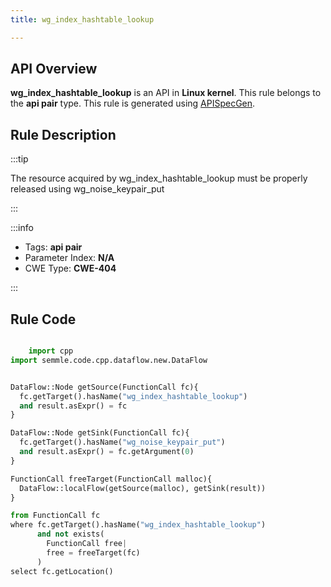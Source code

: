 ```yaml
---
title: wg_index_hashtable_lookup

---
```



## API Overview
**wg_index_hashtable_lookup** is an API in **Linux kernel**. This rule belongs to the **api pair** type. This rule is generated using [APISpecGen](../../tools/APISpecGen).
## Rule Description

:::tip

The resource acquired by wg_index_hashtable_lookup must be properly released using wg_noise_keypair_put

:::

:::info

- Tags: **api pair**
- Parameter Index: **N/A**
- CWE Type: **CWE-404**

:::

## Rule Code
```python

    import cpp
import semmle.code.cpp.dataflow.new.DataFlow


DataFlow::Node getSource(FunctionCall fc){
  fc.getTarget().hasName("wg_index_hashtable_lookup")
  and result.asExpr() = fc
}

DataFlow::Node getSink(FunctionCall fc){
  fc.getTarget().hasName("wg_noise_keypair_put")
  and result.asExpr() = fc.getArgument(0)
}

FunctionCall freeTarget(FunctionCall malloc){
  DataFlow::localFlow(getSource(malloc), getSink(result))
}

from FunctionCall fc
where fc.getTarget().hasName("wg_index_hashtable_lookup")
      and not exists(
        FunctionCall free| 
        free = freeTarget(fc)
      )
select fc.getLocation()

    
```